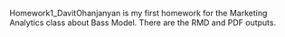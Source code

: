 Homework1_DavitOhanjanyan is my first homework for the Marketing Analytics class about Bass Model. There are the RMD and PDF outputs.
